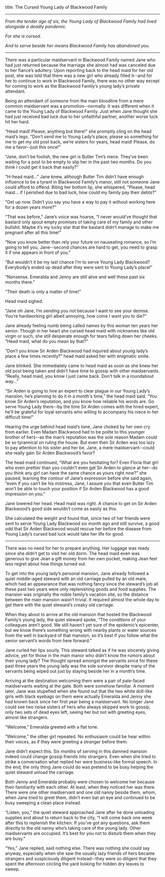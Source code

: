 title: The Cursed Young Lady of Blackwood Family

---

_From the tender age of six, the Young Lady of Blackwood Family had lived alongside a deadly pandemic._

_For she is cursed._

_And to serve beside her means Blackwood Family has abandoned you._

***

There was a particular maidservant in Blackwood Family named Jane who had just returned because the marriage she almost had was canceled due to her fiancé’s adultery. Upon reporting back to the head maid for her old post, she was told that there was a new girl who already filled it--and for her to continue to work in Blackwood Family, there was no other way except for coming to work as the Blackwood Family’s young lady’s private attendant.

Being an attendant of someone from the main bloodline from a mere common maidservant was a promotion--normally. It was different when it came to the Young Lady of Blackwood Family. Just when Jane thought she had just received bad luck due to her unfaithful partner, another worse luck hit her hard.

“Head maid! Please, anything but there!” she promptly cling on the head maid’s legs. “Don’t send me to Young Lady’s place, please so something for me to get my old post back, we’re sisters for years, head maid! Please, do me a favor--just this once!”

“Jane, don’t be foolish, the new girl is Butler Tim’s niece. They’ve been waiting for a post to be empty to slip her in the past two months. Do you think I could get it back that easily?”

“H-head maid…” Jane knew, although Butler Tim didn’t have enough influence to be a tyrant in Blackwood Family’s manor, still not someone Jane could afford to offend. Biting her bottom lip, she whispered, “Please, head maid… if I perished due to bad luck, how could my family pay their debts?”

“Get up now. Didn’t you say you have a way to pay it without working here for a dozen years more?”

“That was before,” Jane’s voice was hoarse, “I never would’ve thought that bastard only spout empty promises of taking care of my family and other bullshit. Maybe it’s my lucky star that the bastard didn’t manage to make me pregnant after all this time!”

“Now you know better than rely your future on nauseating romance, so I’m going to tell you, Jane--second chances are hard to get, you need to grasp it if one appears in front of you.”

“But wouldn’t it be my last chance I’m to serve Young Lady Blackwood? Everybody’s ended up dead after they were sent to Young Lady’s place!”

“Nonsense. Emeralda and Jenny are still alive and well these past six months there.”

“Their death is only a matter of time!”

Head maid sighed.

“Jane oh Jane, I’m sending you not because I want to see your demise. You’re hardworking girl albeit annoying, how come I want you to die?”

Jane already feeling numb being called names by this woman ten years her senior. Though in her heart she cursed head maid with nicknames like old virgin or such, she still desperate enough for tears falling down her cheeks. “Head maid, what do you mean by that?”

“Don’t you know Sir Arden Blackwood had inquired about young lady’s place a few times recently?” head maid asked her with enigmatic smile.

Jane blinked. She immediately came to head maid as soon as she knew her old post being taken and didn’t have time to gossip with other maidservants. “Really, head maid, you know I just came back. Don’t talk in a roundabout way…”

“Sir Arden is going to hire an expert to clear plague in our Young Lady’s mansion, he’s planning to do it in a month's time,” the head maid said. “You know Sir Arden’s reputation, and you know how reliable his words are. Go serve Young Lady there--by the time Sir Arden comes with the hired expert, he’ll be grateful for loyal servants who willing to accompany his niece in her difficult time!”

Hearing the urge behind head maid’s tone, Jane choked by her own cry from earlier. Even Madam Blackwood had to be polite to this younger brother of hers--as the man’s reputation was the sole reason Madam could be so tyrannical on ruling the house. But even then Sir Arden was too lazy to pay attention to his sister and her be. Jane, a mere maidservant--could she really gain Sir Arden Blackwood’s favor?

The head maid continued, “What are you hesitating for? Even Floria that girl who even prettier than you couldn’t even get Sir Arden to glance at her--do you think any girl can have the same chance as yours right now?” she paused, learning the contour of Jane’s expression before she said again, “even if you can’t be his mistress, Jane, I assure you that even Butler Tim won’t be able to touch your position if Sir Arden Blackwood has a good impression on you.”

Jane lowered her head. Head maid was right. A chance to get on Sir Arden Blackwood’s good side wouldn’t come as easily as this. 

She calculated the weight and found that, since two of her friends were sent to serve Young Lady Blackwood six month ago and still survive, a good odd that Sir Arden Blackwood would rescue her before the disease from Young Lady’s cursed bad luck would take her life for good.

***

There was no need for her to prepare anything. Her luggage was ready since she didn’t get to visit her old dorm. The head maid even was generous to give Jean a gift money from her own pocket, making Jean feel less regret about how things turned out.

To get into the young lady’s personal mansion, Jane already followed a quiet middle-aged steward with an old carriage pulled by an old mare, which had an appearance that was nothing fancy since the steward’s job all these past two years were only replenishing goods and food supplies. The mansion was originally the noble family’s vacation site, so the distance between the main mansion wasn’t trivial. It required almost the whole day to get there with the quiet steward’s creaky old carriage.

When they about to arrive at the old mansion that hosted the Blackwood Family’s young lady, the quiet steward spoke, “The conditions of your colleagues aren’t good. We still haven’t yet sure of the epidemic’s epicenter, but we know there’s something wrong with nearby plants or water sources from the well in backyard of that mansion, so it’s best if you follow what the senior servant’s words from here forward.”

Jane curled her lips sourly. This steward talked as if he was sincerely giving advice, yet for those in the main manor who didn’t know the rumors about their young lady? The thought spread amongst the servants since for these past three years the young lady was the sole survivor despite many of the servants being wiped out just by staying beside her in a month’s time.

Arriving at the destination welcoming them were a pair of pale-faced maidservants waiting at the gate. Both were somehow familiar. A moment later, Jane was stupefied when she found out that the two white doll-like girls with black eyebags on them were actually Emeralda and Jenny she had known back since her first year being a maidservant. No longer Jane could see two noise sisters of hers who always skipped work to gossip, only two sets of dead eyes left, seeing her but not with greeting eyes, almost like strangers.

“Welcome,” Emeralda greeted with a flat tone.

“Welcome,” the other girl repeated. No enthusiasm could be hear within their voices, as if they were greeting a stranger before them. 

Jane didn’t expect this. Six months of serving in this damned mansion indeed could change gossip friends into strangers. Even when she tried to strike a conversation what replied her were business-like formal speech. In the end, the only thing Jane could do was pretend to be busy helping the quiet steward unload the carriage.

Both Jenny and Emeralda probably were chosen to welcome her because their familiarity with each other. At least, when they noticed her was there. There were one other maidservant and one old nanny beside them, whom, when Jane tried to greet them, didn’t even bat an eye and continued to be busy sweeping a clean place instead.

“Listen, you,” the quiet steward approached Jane after he done unloading supplies and about to return back to the city, “I will come back one week after this to replenish the kitchen. If you’ve got any questions, ask them directly to the old nanny who’s taking care of the young lady. Other maidservants are occupied. It’s best for you not to disturb them when they are busy.”

“Yes,” Jane replied, said nothing else. There was nothing she could say anyway, especially when she saw the usually lazy friends of hers became strangers and suspiciously diligent instead--they were so diligent that they spent the afternoon circling the yard looking for hidden dry leaves to sweep. 
